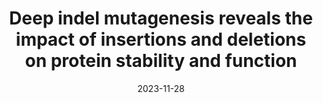 ---
title: "Deep indel mutagenesis reveals the impact of insertions and deletions on protein stability and function"
date: "2023-11-28"
authors: "Topolska M, Beltran A, Lehner B"
reviewers: "Bajaj P, Chrispens K, Fraser JS, Coyote-Maestas W"
image: "/static/img/reviews/2023_topolska.png"

peer-review:
 - biorxiv_version: "2023.10.06.561180v1"
 - disqus: "2wqhssd"
---
